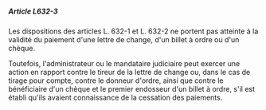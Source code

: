 ##### Article L632-3

Les dispositions des articles L. 632-1 et L. 632-2 ne portent pas atteinte à la validité du paiement d'une lettre de change, d'un billet à ordre ou d'un chèque.

Toutefois, l'administrateur ou le mandataire judiciaire peut exercer une action en rapport contre le tireur de la lettre de change ou, dans le cas de tirage pour compte, contre le donneur d'ordre, ainsi que contre le bénéficiaire d'un chèque et le premier endosseur d'un billet à ordre, s'il est établi qu'ils avaient connaissance de la cessation des paiements.

